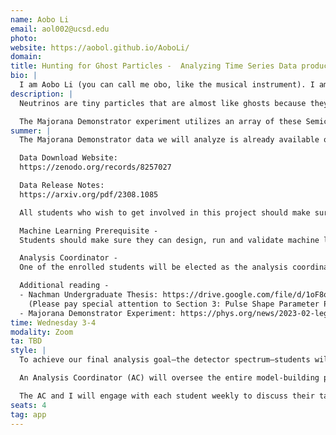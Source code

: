 ```yaml
---
name: Aobo Li
email: aol002@ucsd.edu
photo:
website: https://aobol.github.io/AoboLi/
domain: 
title: Hunting for Ghost Particles -  Analyzing Time Series Data produced by Semiconductor Detectors
bio: |
  I am Aobo Li (you can call me obo, like the musical instrument). I am a new faculty at HDSI & the Department of Physics. I earned my B.S. from UW Seattle and my PhD from Boston University, both in the field of physics. My research uses machine learning to squeeze out the maximum amount of information from ultra-sensitive radiation detectors, all in the quest to uncover extremely rare physics events in our universe.
description: |
  Neutrinos are tiny particles that are almost like ghosts because they can pass through just about anything without being noticed. They're produced in huge numbers by the sun and other stars, but catching them is really tough because they hardly ever interact with other matters. Scientists use special, super sensitive equipment such as Semiconductor Detector to try and spot these sneaky particles and learn more about how the universe works.

  The Majorana Demonstrator experiment utilizes an array of these Semiconductor Detectors to capture neutrinos hidden in the time series data generated by these detectors. In this project, we will establish an analysis team dedicated to examining this time series data. The team will undertake multiple analytical tasks, including employing machine learning models for time series classification and regression, aiming to produce an energy spectrum akin to the one generated by the Majorana Demonstrator.
summer: |
  The Majorana Demonstrator data we will analyze is already available online.

  Data Download Website:  
  https://zenodo.org/records/8257027

  Data Release Notes:  
  https://arxiv.org/pdf/2308.1085

  All students who wish to get involved in this project should make sure to read the Data Release Notes carefully. Students should also try to download the data and make sure they can extract information from it (the data is stored in .hdf5 file format).

  Machine Learning Prerequisite -  
  Students should make sure they can design, run and validate machine learning models for classification and regression tasks, ideally using PyTorch to build and train simple neural networks. During the data analysis process, students will have the freedom to pick their own models to use.

  Analysis Coordinator -   
  One of the enrolled students will be elected as the analysis coordinator (AC) of this project. AC will take a leadership role to coordinate model development among different subgroups and manage this project at a higher level. This will be an excellent leadership experience that can be highlighted on a student's CV. If you are interested in this position, please send an email to aol002@ucsd.edu. If no one volunteers, the advisor will appoint one student as the AC. Please be prepared to serve as the AC if you enroll in this project.

  Additional reading -   
  - Nachman Undergraduate Thesis: https://drive.google.com/file/d/1oF8oiGke5SCVbKTbbPlNwxh9zYN_Nri4/view?usp=sharing  
    (Please pay special attention to Section 3: Pulse Shape Parameter Pipeline)  
  - Majorana Demonstrator Experiment: https://phys.org/news/2023-02-legacy-majorana.html
time: Wednesday 3-4
modality: Zoom
ta: TBD
style: |
  To achieve our final analysis goal—the detector spectrum—students will need to construct and train 3–5 machine learning models using a fully labeled dataset. One of these models will address a regression task, while the others will tackle binary classification, using 0/1 labels.

  An Analysis Coordinator (AC) will oversee the entire model-building process and document everything in a unified analysis document. Within the project, we will form subgroups; each will select a machine learning task, propose a model to accomplish it, and provide weekly updates during meetings to track progress.

  The AC and I will engage with each student weekly to discuss their tasks and provide feedback on their updates. Additionally, students will receive detailed assistance from the AC on coding and technical aspects, whereas I will focus on providing in-depth guidance to the AC.
seats: 4
tag: app
---
```

